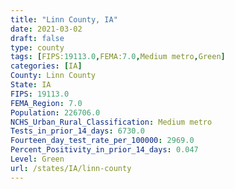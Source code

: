 ```yaml
---
title: "Linn County, IA"
date: 2021-03-02
draft: false
type: county
tags: [FIPS:19113.0,FEMA:7.0,Medium metro,Green]
categories: [IA]
County: Linn County
State: IA
FIPS: 19113.0
FEMA_Region: 7.0
Population: 226706.0
NCHS_Urban_Rural_Classification: Medium metro
Tests_in_prior_14_days: 6730.0
Fourteen_day_test_rate_per_100000: 2969.0
Percent_Positivity_in_prior_14_days: 0.047
Level: Green
url: /states/IA/linn-county
---
```



